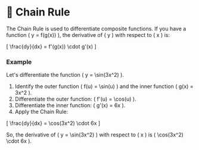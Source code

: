 # 🔗 Chain Rule

The Chain Rule is used to differentiate composite functions. If you have a function \( y = f(g(x)) \), the derivative of \( y \) with respect to \( x \) is:

\[ \frac{dy}{dx} = f'(g(x)) \cdot g'(x) \]

### Example

Let's differentiate the function \( y = \sin(3x^2) \).

1. Identify the outer function \( f(u) = \sin(u) \) and the inner function \( g(x) = 3x^2 \).
2. Differentiate the outer function: \( f'(u) = \cos(u) \).
3. Differentiate the inner function: \( g'(x) = 6x \).
4. Apply the Chain Rule:

\[
\frac{dy}{dx} = \cos(3x^2) \cdot 6x
\]

So, the derivative of \( y = \sin(3x^2) \) with respect to \( x \) is \( \cos(3x^2) \cdot 6x \).
